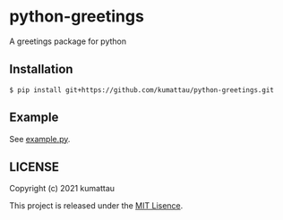 # python-greetings

A greetings package for python


## Installation


```shell
$ pip install git+https://github.com/kumattau/python-greetings.git
```


## Example

See [example.py](example.py).


## LICENSE

Copyright (c) 2021 kumattau

This project is released under the [MIT Lisence](LICENSE).
